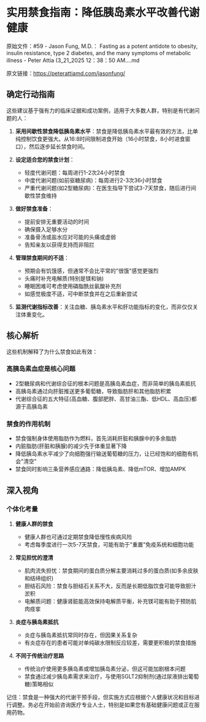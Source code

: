 # 实用禁食指南：降低胰岛素水平改善代谢健康

原始文件：#59 - Jason Fung, M.D.： Fasting as a potent antidote to obesity, insulin resistance, type 2 diabetes, and the many symptoms of metabolic illness - Peter Attia (3_21_2025 12：38：50 AM….md

原文链接：https://peterattiamd.com/jasonfung/

<YouTube videoId="OL6-x0modwY" />

## 确定行动指南

这些建议基于强有力的临床证据和成功案例，适用于大多数人群，特别是有代谢问题的人：

1. **采用间歇性禁食降低胰岛素水平**：禁食是降低胰岛素水平最有效的方法，比单纯控制饮食更强大。从16:8时间限制进食开始（16小时禁食，8小时进食窗口），然后逐步延长禁食时间。

2. **设定适合您的禁食计划**：
   - 轻度代谢问题：每周进行1-2次24小时禁食
   - 中度代谢问题(如前驱糖尿病)：每周进行2-3次36小时禁食
   - 严重代谢问题(如2型糖尿病)：在医生指导下尝试3-7天禁食，随后进行间歇性禁食维持

3. **做好禁食准备**：
   - 提前安排无重要活动的时间
   - 确保摄入足够水分
   - 准备骨汤或盐水应对可能的头痛或虚弱
   - 告知亲友以获得支持而非阻拦

4. **管理禁食期间的不适**：
   - 预期会有饥饿感，但通常不会比平常的"很饿"感觉更强烈
   - 头痛时补充电解质(特别是镁和钠)
   - 睡眠困难可考虑使用磷脂酰丝氨酸补充剂
   - 如感觉极度不适，可中断禁食并在之后重新尝试

5. **监测代谢指标改善**：关注血糖、胰岛素水平和肝功能指标的变化，而非仅仅关注体重变化。

## 核心解析

这些机制解释了为什么禁食如此有效：

### 高胰岛素血症是核心问题
- 2型糖尿病和代谢综合征的根本问题是高胰岛素血症，而非简单的胰岛素抵抗
- 高胰岛素通过向肝脏推送更多葡萄糖，导致脂肪肝和其他脂肪积累
- 代谢综合征的五大特征(高血糖、腹部肥胖、高甘油三酯、低HDL、高血压)都源于高胰岛素

### 禁食的作用机制
- 禁食强制身体使用脂肪作为燃料，首先消耗肝脏和胰腺中的多余脂肪
- 内脏脂肪(肝脏和胰腺)的减少先于体重显著下降
- 降低胰岛素水平减少了向细胞强行输送葡萄糖的压力，让已经饱和的细胞有机会"清空"
- 禁食同时影响三条营养感应通路：降低胰岛素、降低mTOR、增加AMPK

## 深入视角

### 个体化考量
1. **健康人群的禁食**
   - 健康人群也可通过定期禁食降低慢性疾病风险
   - 考虑每季度进行一次5-7天禁食，可能有助于"重置"免疫系统和细胞功能

2. **常见担忧的澄清**
   - 肌肉流失担忧：禁食期间的蛋白质分解主要消耗过多的蛋白质(如多余皮肤和结缔组织)
   - 胆结石风险：禁食与胆结石关系不大，反而是长期低脂饮食可能导致胆汁淤积
   - 电解质问题：健康肾脏能高效保持电解质平衡，补充镁可能有助于预防肌肉痉挛

3. **炎症与胰岛素抵抗**
   - 炎症与胰岛素抵抗常同时存在，但因果关系复杂
   - 有炎症存在的患者可能对单纯碳水限制反应较差，需要更积极的禁食措施

4. **不同于传统治疗思路**
   - 传统治疗使用更多胰岛素或增加胰岛素分泌，但这可能加剧根本问题
   - 禁食通过减少胰岛素需求来治疗，与使用SGLT2抑制剂(通过尿液排出葡萄糖)策略相似

记住：禁食是一种强大的代谢干预手段，但实施方式应根据个人健康状况和目标进行调整。务必在开始前咨询医疗专业人士，特别是如果您有基础健康问题或正在服用药物。